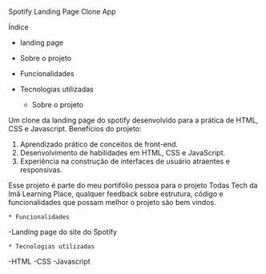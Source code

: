 Spotify Landing Page Clone App

Índice

 * landing page
 * Sobre o projeto
 * Funcionalidades
 * Tecnologias utilizadas
   

  
    * Sobre o projeto
  
Um clone da landing page do spotify desenvolvido para a prática de HTML, CSS e Javascript.
Benefícios do projeto:
1. Aprendizado prático de conceitos de front-end.
2. Desenvolvimento de habilidades em HTML, CSS e JavaScript.
3. Experiência na construção de interfaces de usuário atraentes e responsivas.
   
Esse projeto é parte do meu portifólio pessoa para o projeto Todas Tech da Imã Learning Place, qualquer feedback sobre estrutura, código e funcionalidades que possam melhor o projeto são bem vindos.

    * Funcionalidades 
-Landing page do site do Spotify

    * Tecnologias utilizadas
-HTML
-CSS
-Javascript

                                                            


